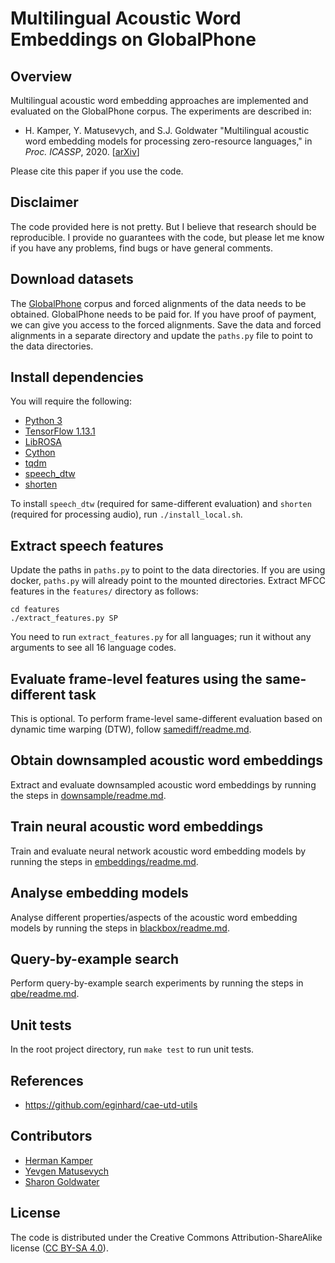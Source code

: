 Multilingual Acoustic Word Embeddings on GlobalPhone
====================================================

Overview
--------
Multilingual acoustic word embedding approaches are implemented and evaluated
on the GlobalPhone corpus. The experiments are described in:

- H. Kamper, Y. Matusevych, and S.J. Goldwater "Multilingual acoustic word
  embedding models for processing zero-resource languages," in *Proc. ICASSP*,
  2020. [[arXiv](add_link)]

Please cite this paper if you use the code.


Disclaimer
----------
The code provided here is not pretty. But I believe that research should be
reproducible. I provide no guarantees with the code, but please let me know if
you have any problems, find bugs or have general comments.


Download datasets
-----------------
The [GlobalPhone](https://csl.anthropomatik.kit.edu/english/globalphone.php)
corpus and forced alignments of the data needs to be obtained. GlobalPhone
needs to be paid for. If you have proof of payment, we can give you access to
the forced alignments. Save the data and forced alignments in a separate
directory and update the `paths.py` file to point to the data directories.


Install dependencies
--------------------
You will require the following:

- [Python 3](https://www.python.org/downloads/)
- [TensorFlow 1.13.1](https://www.tensorflow.org/)
- [LibROSA](http://librosa.github.io/librosa/)
- [Cython](https://cython.org/)
- [tqdm](https://tqdm.github.io/)
- [speech_dtw](https://github.com/kamperh/speech_dtw/)
- [shorten](http://etree.org/shnutils/shorten/dist/src/shorten-3.6.1.tar.gz)

To install `speech_dtw` (required for same-different evaluation) and `shorten`
(required for processing audio), run `./install_local.sh`.


Extract speech features
-----------------------
Update the paths in `paths.py` to point to the data directories. If you are
using docker, `paths.py` will already point to the mounted directories. Extract
MFCC features in the `features/` directory as follows:

    cd features
    ./extract_features.py SP

You need to run `extract_features.py` for all languages; run it without any
arguments to see all 16 language codes.


Evaluate frame-level features using the same-different task
-----------------------------------------------------------
This is optional. To perform frame-level same-different evaluation based on
dynamic time warping (DTW), follow [samediff/readme.md](samediff/readme.md).


Obtain downsampled acoustic word embeddings
-------------------------------------------
Extract and evaluate downsampled acoustic word embeddings by running the steps
in [downsample/readme.md](downsample/readme.md).


Train neural acoustic word embeddings
-------------------------------------
Train and evaluate neural network acoustic word embedding models by running the
steps in [embeddings/readme.md](embeddings/readme.md).


Analyse embedding models
------------------------
Analyse different properties/aspects of the acoustic word embedding models by
running the steps in [blackbox/readme.md](blackbox/readme.md).


Query-by-example search
-----------------------
Perform query-by-example search experiments by running the steps in
[qbe/readme.md](qbe/readme.md).


Unit tests
----------
In the root project directory, run `make test` to run unit tests.


References
----------
- https://github.com/eginhard/cae-utd-utils


Contributors
------------
- [Herman Kamper](http://www.kamperh.com/)
- [Yevgen Matusevych](https://homepages.inf.ed.ac.uk/ymatusev/)
- [Sharon Goldwater](https://homepages.inf.ed.ac.uk/sgwater/)


License
-------
The code is distributed under the Creative Commons Attribution-ShareAlike
license ([CC BY-SA 4.0](http://creativecommons.org/licenses/by-sa/4.0/)).
